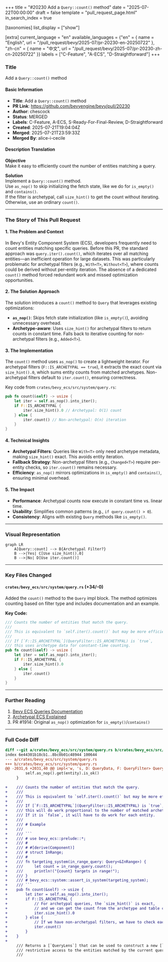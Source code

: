 +++
title = "#20230 Add a `Query::count()` method"
date = "2025-07-22T00:00:00"
draft = false
template = "pull_request_page.html"
in_search_index = true

[taxonomies]
list_display = ["show"]

[extra]
current_language = "en"
available_languages = {"en" = { name = "English", url = "/pull_request/bevy/2025-07/pr-20230-en-20250722" }, "zh-cn" = { name = "中文", url = "/pull_request/bevy/2025-07/pr-20230-zh-cn-20250722" }}
labels = ["C-Feature", "A-ECS", "D-Straightforward"]
+++

### Title  
Add a `Query::count()` method  

#### Basic Information  
- **Title**: Add a `Query::count()` method  
- **PR Link**: https://github.com/bevyengine/bevy/pull/20230  
- **Author**: chescock  
- **Status**: MERGED  
- **Labels**: C-Feature, A-ECS, S-Ready-For-Final-Review, D-Straightforward  
- **Created**: 2025-07-21T19:04:04Z  
- **Merged**: 2025-07-21T23:59:33Z  
- **Merged By**: alice-i-cecile  

#### Description Translation  
**Objective**  
Make it easy to efficiently count the number of entities matching a query.  

**Solution**  
Implement a `Query::count()` method.  
Use `as_nop()` to skip initializing the fetch state, like we do for `is_empty()` and `contains()`.  
If the filter is archetypal, call `size_hint()` to get the count without iterating. Otherwise, use an ordinary `count()`.  

---

### The Story of This Pull Request  
#### 1. The Problem and Context  
In Bevy's Entity Component System (ECS), developers frequently need to count entities matching specific queries. Before this PR, the standard approach was `query.iter().count()`, which iterates over all matching entities—an inefficient operation for large datasets. This was particularly problematic for archetypal filters (e.g., `With<T>`, `Without<T>`), where counts could be derived without per-entity iteration. The absence of a dedicated `count()` method forced redundant work and missed optimization opportunities.  

#### 2. The Solution Approach  
The solution introduces a `count()` method to `Query` that leverages existing optimizations:  
- **`as_nop()`**: Skips fetch state initialization (like `is_empty()`), avoiding unnecessary overhead.  
- **Archetype-aware**: Uses `size_hint()` for archetypal filters to return counts in constant time. Falls back to iterative counting for non-archetypal filters (e.g., `Added<T>`).  

#### 3. The Implementation  
The `count()` method uses `as_nop()` to create a lightweight iterator. For archetypal filters (`F::IS_ARCHETYPAL == true`), it extracts the exact count via `size_hint().0`, which sums entity counts from matched archetypes. Non-archetypal filters default to `iter.count()`, ensuring correctness.  

Key code from `crates/bevy_ecs/src/system/query.rs`:  
```rust  
pub fn count(&self) -> usize {  
    let iter = self.as_nop().into_iter();  
    if F::IS_ARCHETYPAL {  
        iter.size_hint().0 // Archetypal: O(1) count  
    } else {  
        iter.count() // Non-archetypal: O(n) iteration  
    }  
}  
```  

#### 4. Technical Insights  
- **Archetypal Filters**: Queries like `With<T>` only need archetype metadata, making `size_hint()` exact. This avoids entity iteration.  
- **Fallback Strategy**: Non-archetypal filters (e.g., `Changed<T>`) require per-entity checks, so `iter.count()` remains necessary.  
- **Efficiency**: `as_nop()` mirrors optimizations in `is_empty()` and `contains()`, ensuring minimal overhead.  

#### 5. The Impact  
- **Performance**: Archetypal counts now execute in constant time vs. linear time.  
- **Usability**: Simplifies common patterns (e.g., `if query.count() > 0`).  
- **Consistency**: Aligns with existing `Query` methods like `is_empty()`.  

---

### Visual Representation  
```mermaid  
graph LR  
    A[Query::count] --> B{Archetypal Filter?}  
    B -->|Yes| C[Use size_hint().0]  
    B -->|No| D[Use iter.count()]  
```  

---

### Key Files Changed  
#### `crates/bevy_ecs/src/system/query.rs` (+34/-0)  
Added the `count()` method to the `Query` impl block. The method optimizes counting based on filter type and includes documentation and an example.  

**Key Code:**  
```rust  
/// Counts the number of entities that match the query.  
///  
/// This is equivalent to `self.iter().count()` but may be more efficient.  
///  
/// If [`F::IS_ARCHETYPAL`](QueryFilter::IS_ARCHETYPAL) is `true`,  
/// this uses archetype data for constant-time counting.  
pub fn count(&self) -> usize {  
    let iter = self.as_nop().into_iter();  
    if F::IS_ARCHETYPAL {  
        iter.size_hint().0  
    } else {  
        iter.count()  
    }  
}  
```  

---

### Further Reading  
1. [Bevy ECS Queries Documentation](https://bevyengine.org/learn/book/ecs/query/)  
2. [Archetypal ECS Explained](https://github.com/bevyengine/bevy/blob/main/docs/ECS_ARCHITECTURE.md)  
3. PR #1914: Original `as_nop()` optimization for `is_empty()`/`contains()`  

---

### Full Code Diff  
```diff  
diff --git a/crates/bevy_ecs/src/system/query.rs b/crates/bevy_ecs/src/system/query.rs  
index 6e44301b18cb1..8bc0b01c48944 100644  
--- a/crates/bevy_ecs/src/system/query.rs  
+++ b/crates/bevy_ecs/src/system/query.rs  
@@ -2031,6 +2031,40 @@ impl<'w, 's, D: QueryData, F: QueryFilter> Query<'w, 's, D, F> {  
         self.as_nop().get(entity).is_ok()  
     }  
 
+    /// Counts the number of entities that match the query.  
+    ///  
+    /// This is equivalent to `self.iter().count()` but may be more efficient in some cases.  
+    ///  
+    /// If [`F::IS_ARCHETYPAL`](QueryFilter::IS_ARCHETYPAL) is `true`,  
+    /// this will do work proportional to the number of matched archetypes or tables, but will not iterate each entity.  
+    /// If it is `false`, it will have to do work for each entity.  
+    ///  
+    /// # Example  
+    ///  
+    /// ```  
+    /// # use bevy_ecs::prelude::*;  
+    /// #  
+    /// # #[derive(Component)]  
+    /// # struct InRange;  
+    /// #  
+    /// fn targeting_system(in_range_query: Query<&InRange>) {  
+    ///     let count = in_range_query.count();  
+    ///     println!("{count} targets in range!");  
+    /// }  
+    /// # bevy_ecs::system::assert_is_system(targeting_system);  
+    /// ```  
+    pub fn count(&self) -> usize {  
+        let iter = self.as_nop().into_iter();  
+        if F::IS_ARCHETYPAL {  
+            // For archetypal queries, the `size_hint()` is exact,  
+            // and we can get the count from the archetype and table counts.  
+            iter.size_hint().0  
+        } else {  
+            // If we have non-archetypal filters, we have to check each entity.  
+            iter.count()  
+        }  
+    }  
+  
     /// Returns a [`QueryLens`] that can be used to construct a new [`Query`] giving more  
     /// restrictive access to the entities matched by the current query.  
     ///  
```